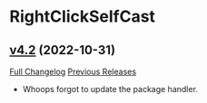 # RightClickSelfCast

## [v4.2](https://github.com/Xruptor/RightClickSelfCast/tree/v4.2) (2022-10-31)
[Full Changelog](https://github.com/Xruptor/RightClickSelfCast/compare/v4.1...v4.2) [Previous Releases](https://github.com/Xruptor/RightClickSelfCast/releases)

- Whoops forgot to update the package handler.  
